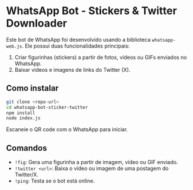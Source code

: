 # WhatsApp Bot - Stickers & Twitter Downloader

Este bot de WhatsApp foi desenvolvido usando a biblioteca `whatsapp-web.js`. Ele possui duas funcionalidades principais:

1. Criar figurinhas (stickers) a partir de fotos, vídeos ou GIFs enviados no WhatsApp.
2. Baixar vídeos e imagens de links do Twitter (X).

## Como instalar

```bash
git clone <repo-url>
cd whatsapp-bot-sticker-twitter
npm install
node index.js
```

Escaneie o QR code com o WhatsApp para iniciar.

## Comandos

- `!fig`: Gera uma figurinha a partir de imagem, vídeo ou GIF enviado.
- `!twitter <url>`: Baixa o vídeo ou imagem de uma postagem do Twitter/X.
- `!ping`: Testa se o bot está online.